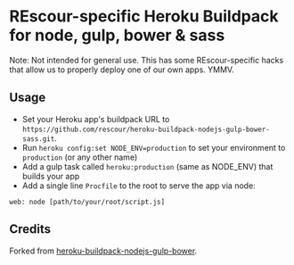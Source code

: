 REscour-specific Heroku Buildpack for node, gulp, bower & sass
========================================

Note: Not intended for general use. This has some REscour-specific hacks that
allow us to properly deploy one of our own apps. YMMV.


Usage
-----

- Set your Heroku app's buildpack URL to `https://github.com/rescour/heroku-buildpack-nodejs-gulp-bower-sass.git`.
- Run `heroku config:set NODE_ENV=production` to set your environment to `production` (or any other name)
- Add a gulp task called `heroku:production` (same as NODE_ENV) that builds your app
- Add a single line `Procfile` to the root to serve the app via node:

```
web: node [path/to/your/root/script.js]
```


Credits
-------

Forked from [heroku-buildpack-nodejs-gulp-bower](https://github.com/davidmfoley/heroku-buildpack-nodejs-gulp-bower).
